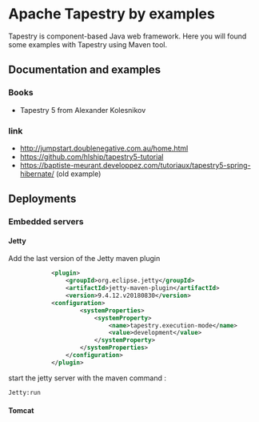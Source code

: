 # Apache Tapestry by examples
Tapestry is component-based Java web framework.
Here you will found some examples with Tapestry using Maven tool.

## Documentation and examples
### Books
* Tapestry 5 from Alexander Kolesnikov
### link

* http://jumpstart.doublenegative.com.au/home.html
* https://github.com/hlship/tapestry5-tutorial
* https://baptiste-meurant.developpez.com/tutoriaux/tapestry5-spring-hibernate/ (old example)

## Deployments
### Embedded servers
#### Jetty
Add the last version of the Jetty maven plugin
```xml
            <plugin>
    			<groupId>org.eclipse.jetty</groupId>
    			<artifactId>jetty-maven-plugin</artifactId>
    			<version>9.4.12.v20180830</version>
            <configuration>
                    <systemProperties>
                        <systemProperty>
                            <name>tapestry.execution-mode</name>
                            <value>development</value>
                        </systemProperty>
                    </systemProperties>
                </configuration>
            </plugin>
```

start the jetty server with the maven command :
```cmd
Jetty:run
```

#### Tomcat



